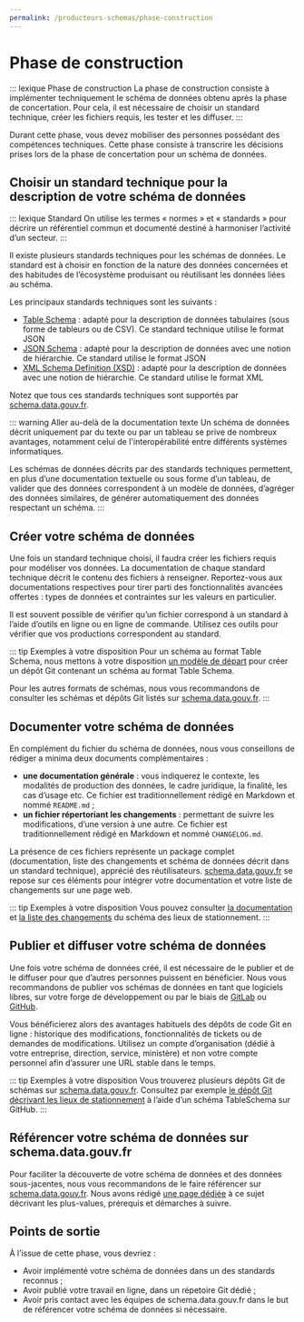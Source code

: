 ```yaml
---
permalink: /producteurs-schemas/phase-construction
---
```


# Phase de construction

::: lexique Phase de construction
La phase de construction consiste à implémenter techniquement le schéma de données obtenu après la phase de concertation. Pour cela, il est nécessaire de choisir un standard technique, créer les fichiers requis, les tester et les diffuser.
:::

Durant cette phase, vous devez mobiliser des personnes possédant des compétences techniques. Cette phase consiste à transcrire les décisions prises lors de la phase de concertation pour un schéma de données.

## Choisir un standard technique pour la description de votre schéma de données

::: lexique Standard
On utilise les termes « normes » et « standards » pour décrire un référentiel commun et documenté destiné à harmoniser l’activité d’un secteur.
:::

Il existe plusieurs standards techniques pour les schémas de données. Le standard est à choisir en fonction de la nature des données concernées et des habitudes de l’écosystème produisant ou réutilisant les données liées au schéma.

Les principaux standards techniques sont les suivants :


- [Table Schema](https://frictionlessdata.io/specs/table-schema/) : adapté pour la description de données tabulaires (sous forme de tableurs ou de CSV). Ce standard technique utilise le format JSON
- [JSON Schema](https://json-schema.org) : adapté pour la description de données avec une notion de hiérarchie. Ce standard utilise le format JSON
- [XML Schema Definition (XSD)](https://www.w3.org/TR/xmlschema11-1/) : adapté pour la description de données avec une notion de hiérarchie. Ce standard utilise le format XML

Notez que tous ces standards techniques sont supportés par [schema.data.gouv.fr](https://schema.data.gouv.fr).

::: warning Aller au-delà de la documentation texte
Un schéma de données décrit uniquement par du texte ou par un tableau se prive de nombreux avantages, notamment celui de l'interopérabilité entre différents systèmes informatiques.

Les schémas de données décrits par des standards techniques permettent, en plus d’une documentation textuelle ou sous forme d’un tableau, de valider que des données correspondent à un modèle de données, d’agréger des données similaires, de générer automatiquement des données respectant un schéma.
:::

## Créer votre schéma de données

Une fois un standard technique choisi, il faudra créer les fichiers requis pour modéliser vos données. La documentation de chaque standard technique décrit le contenu des fichiers à renseigner. Reportez-vous aux documentations respectives pour tirer parti des fonctionnalités avancées offertes : types de données et contraintes sur les valeurs en particulier.

Il est souvent possible de vérifier qu’un fichier correspond à un standard à l’aide d’outils en ligne ou en ligne de commande. Utilisez ces outils pour vérifier que vos productions correspondent au standard.

::: tip Exemples à votre disposition
Pour un schéma au format Table Schema, nous mettons à votre disposition [un modèle de départ](https://github.com/etalab/tableschema-template) pour créer un dépôt Git contenant un schéma au format Table Schema.

Pour les autres formats de schémas, nous vous recommandons de consulter les schémas et dépôts Git listés sur [schema.data.gouv.fr](https://schema.data.gouv.fr).
:::

## Documenter votre schéma de données

En complément du fichier du schéma de données, nous vous conseillons de rédiger a minima deux documents complémentaires :

- **une documentation générale** : vous indiquerez le contexte, les modalités de production des données, le cadre juridique, la finalité, les cas d’usage etc. Ce fichier est traditionnellement rédigé en Markdown et nommé `README.md` ;
- **un fichier répertoriant les changements** : permettant de suivre les modifications, d’une version à une autre. Ce fichier est traditionnellement rédigé en Markdown et nommé `CHANGELOG.md`.

La présence de ces fichiers représente un package complet (documentation, liste des changements et schéma de données décrit dans un standard technique), apprécié des réutilisateurs. [schema.data.gouv.fr](https://schema.data.gouv.fr) se repose sur ces éléments pour intégrer votre documentation et votre liste de changements sur une page web.

::: tip Exemples à votre disposition
Vous pouvez consulter [la documentation](https://github.com/etalab/schema-stationnement/blob/master/README.md) et [la liste des changements](https://github.com/etalab/schema-stationnement/blob/master/CHANGELOG.md) du schéma des lieux de stationnement.
:::


## Publier et diffuser votre schéma de données

Une fois votre schéma de données créé, il est nécessaire de le publier et de le diffuser pour que d’autres personnes puissent en bénéficier. Nous vous recommandons de publier vos schémas de données en tant que logiciels libres, sur votre forge de développement ou par le biais de [GitLab](https://about.gitlab.com) ou [GitHub](https://github.com).

Vous bénéficierez alors des avantages habituels des dépôts de code Git en ligne : historique des modifications, fonctionnalités de tickets ou de demandes de modifications. Utilisez un compte d’organisation (dédié à votre entreprise, direction, service, ministère) et non votre compte personnel afin d’assurer une URL stable dans le temps.

::: tip Exemples à votre disposition
Vous trouverez plusieurs dépôts Git de schémas sur [schema.data.gouv.fr](https://schema.data.gouv.fr). Consultez par exemple [le dépôt Git décrivant les lieux de stationnement](https://github.com/etalab/schema-stationnement) à l’aide d’un schéma TableSchema sur GitHub.
:::

## Référencer votre schéma de données sur schema.data.gouv.fr

Pour faciliter la découverte de votre schéma de données et des données sous-jacentes, nous vous recommandons de le faire référencer sur [schema.data.gouv.fr](https://schema.data.gouv.fr). Nous avons rédigé [une page dédiée](5-integration-schema-datagouv.md) à ce sujet décrivant les plus-values, prérequis et démarches à suivre.

## Points de sortie
À l’issue de cette phase, vous devriez :

- Avoir implémenté votre schéma de données dans un des standards reconnus ;
- Avoir publié votre travail en ligne, dans un répetoire Git dédié ;
- Avoir pris contact avec les équipes de schema.data.gouv.fr dans le but de référencer votre schéma de données si nécessaire.
